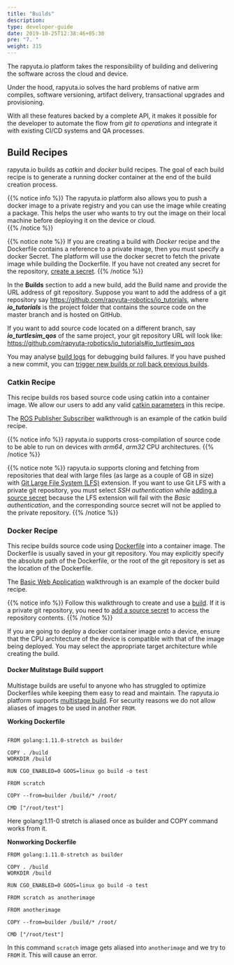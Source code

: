 ```yaml
---
title: "Builds"
description:
type: developer-guide
date: 2019-10-25T12:38:46+05:30
pre: "7. "
weight: 315
---
```

The rapyuta.io platform takes the responsibility of building and
delivering the software across the cloud and device.

Under the hood, rapyuta.io solves the hard problems of native arm
compiles, software versioning, artifact delivery, transactional
upgrades and provisioning.

With all these features backed by a complete API, it makes it
possible for the developer to automate the flow from
*git to operations* and integrate it with existing CI/CD
systems and QA processes.


## Build Recipes
rapyuta.io builds as *catkin* and *docker* build recipes. 
The goal of each build recipe is to generate a running docker container at the end of the build creation process.

{{% notice info %}}
The rapyuta.io platform also allows you to push a docker image to a private registry and you can use the image while creating a package. This helps the user who wants to try out the image on their local machine before deploying it on the device or cloud.</br>
{{% /notice %}}

{{% notice note %}}
If you are creating a build with *Docker* recipe and the Dockerfile contains a reference to a private image, then you must specify a docker Secret. The platform will use the docker secret to fetch the private image while building the Dockerfile. If you have not created any secret for the repository, [create a secret](/developer-guide/create-software-packages/secrets/docker-registry/#creating-a-docker-secret).
{{% /notice %}}

In the **Builds** section to add a new build, add the Build name and provide 
the URL address of git repository. Suppose you want to add the address of a git repository
say https://github.com/rapyuta-robotics/io_tutorials,
where ***io_tutorials*** is the project folder that contains the source
code on the master branch and is hosted on GitHub.

If you want to add source code located on a different branch, say
***io_turtlesim_qos*** of the same project, your git repository URL
will look like:
https://github.com/rapyuta-robotics/io_tutorials#io_turtlesim_qos

You may analyse [build logs](/developer-guide/tooling-automation/logging/build-logs/) for
debugging build failures. If you have pushed a new commit, you can
[trigger new builds or roll back previous builds](/developer-guide/create-software-packages/builds/trigger-rollback/).

### Catkin Recipe
This recipe builds ros based source code using catkin into a container image. We allow our users to add any valid [catkin parameters](/developer-guide/create-software-packages/builds/ros-support/) in 
this recipe. 
 

The [ROS Publisher Subscriber](/build-solutions/sample-walkthroughs/basic-ros-pubsub/preinstalled-runtime/) walkthrough is an example of
the catkin build recipe.

{{% notice info %}}
rapyuta.io supports cross-compilation of source code
to be able to run on devices with *arm64*, *arm32* CPU
architectures.
{{% /notice %}}

{{% notice note %}}
rapyuta.io supports cloning and fetching from repositories
that deal with large files (as large as a couple of GB in size) with
[Git Large File System (LFS)](https://git-lfs.github.com/) extension.
If you want to use Git LFS with a private git repository, you must select *SSH authentication* while [adding a source secret](/developer-guide/create-software-packages/secrets/sourcecode-repository/#creating-source-secret) because the LFS extension will fail with the *Basic authentication*, and the corresponding source secret will not be applied to the private repository.
{{% /notice %}}



### Docker Recipe
This recipe builds source code using [Dockerfile](https://docs.docker.com/engine/reference/builder/) into a container image. The Dockerfile is usually saved in your git repository. You may explicitly specify the absolute path of the Dockerfile, or the root of the git repository is set as the location of the Dockerfile.

The [Basic Web Application](/build-solutions/sample-walkthroughs/basic-web-app/) walkthrough is an example of the docker build recipe.

{{% notice info %}}
Follow this walkthrough to create and use a [build](/developer-guide/create-software-packages/builds/build-creation/).
If it is a private git repository, you need to 
[add a source secret](/developer-guide/create-software-packages/secrets/sourcecode-repository/#creating-source-secret)
to access the repository contents. 
{{% /notice %}}

If you are going to deploy a docker container image onto a device, ensure that the
CPU architecture of the device is compatible with that of the image being
deployed. You may select the appropriate target architecture while creating the build.


#### Docker Mulitstage Build support

Multistage builds are useful to anyone who has struggled to optimize Dockerfiles while keeping them easy to read and maintain. The rapyuta.io platform supports [multistage build](https://docs.docker.com/develop/develop-images/multistage-build/). For security reasons we do not allow aliases of images to be used in another `FROM`.

**Working Dockerfile**

```

FROM golang:1.11.0-stretch as builder

COPY . /build
WORKDIR /build

RUN CGO_ENABLED=0 GOOS=linux go build -o test

FROM scratch

COPY --from=builder /build/* /root/

CMD ["/root/test"]
```

Here golang:1.11-0 stretch is aliased once as builder and COPY command works from it. 


**Nonworking Dockerfile**

```
FROM golang:1.11.0-stretch as builder

COPY . /build
WORKDIR /build

RUN CGO_ENABLED=0 GOOS=linux go build -o test

FROM scratch as anotherimage

FROM anotherimage

COPY --from=builder /build/* /root/

CMD ["/root/test"]
```

In this command `scratch` image gets aliased into `anotherimage` and we try to `FROM` it. This will cause an error. 
